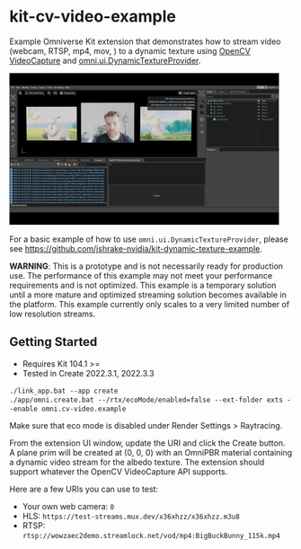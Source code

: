 # kit-cv-video-example

Example Omniverse Kit extension that demonstrates how to stream video (webcam, RTSP, mp4, mov, ) to a dynamic texture using [OpenCV VideoCapture](https://docs.opencv.org/3.4/dd/d43/tutorial_py_video_display.html) and [omni.ui.DynamicTextureProvider](https://docs.omniverse.nvidia.com/kit/docs/omni.ui/latest/omni.ui/omni.ui.ByteImageProvider.html#byteimageprovider).

![demo](./images/demo.gif)

For a basic example of how to use `omni.ui.DynamicTextureProvider`, please see <https://github.com/jshrake-nvidia/kit-dynamic-texture-example>.

**WARNING**: This is a prototype and is not necessarily ready for production use. The performance of this example may not meet your performance requirements and is not optimized. This example is a temporary solution until a more mature and optimized streaming solution becomes available in the platform. This example currently only scales to a very limited number of low resolution streams.

## Getting Started

- Requires Kit 104.1 >=
- Tested in Create 2022.3.1, 2022.3.3

```
./link_app.bat --app create
./app/omni.create.bat --/rtx/ecoMode/enabled=false --ext-folder exts --enable omni.cv-video.example
```

Make sure that eco mode is disabled under Render Settings > Raytracing.

From the extension UI window, update the URI and click the Create button. A plane prim will be created at (0, 0, 0) with an OmniPBR material containing a dynamic video stream for the albedo texture. The extension should support whatever the OpenCV VideoCapture API supports.

Here are a few URIs you can use to test:

- Your own web camera: `0`
- HLS: `https://test-streams.mux.dev/x36xhzz/x36xhzz.m3u8`
- RTSP: `rtsp://wowzaec2demo.streamlock.net/vod/mp4:BigBuckBunny_115k.mp4`

